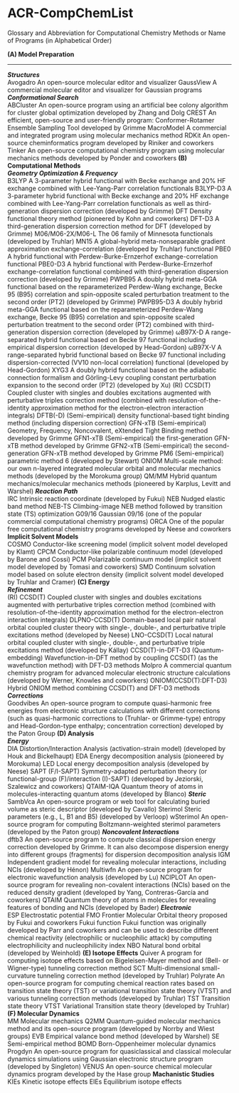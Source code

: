 # ACR-CompChemList
Glossary and Abbreviation for Computational Chemistry Methods or Name of Programs (in Alphabetical Order) 

  **(A) Model Preparation**                 
  ----------------------------------------- -------------------------------------------------------------------------------------------------------------------------------------------------------------------------------------------------------------------------------------------------------------------------------------------------
  ***Structures***                          
  Avogadro                                  An open-source molecular editor and visualizer
  GaussView                                 A commercial molecular editor and visualizer for Gaussian programs
  ***Conformational Search***               
  ABCluster                                 An open-source program using an artificial bee colony algorithm for cluster global optimization developed by Zhang and Dolg
  CREST                                     An efficient, open-source and user-friendly program: Conformer-Rotamer Ensemble Sampling Tool developed by Grimme
  MacroModel                                A commercial and integrated program using molecular mechanics method
  RDKit                                     An open-source cheminformatics program developed by Riniker and coworkers
  Tinker                                    An open-source computational chemistry program using molecular mechanics methods developed by Ponder and coworkers
  **(B) Computational Methods**             
  ***Geometry Optimization & Frequency***   
  B3LYP                                     A 3-parameter hybrid functional with Becke exchange and 20% HF exchange combined with Lee-Yang-Parr correlation functionals
  B3LYP-D3                                  A 3-parameter hybrid functional with Becke exchange and 20% HF exchange combined with Lee-Yang-Parr correlation functionals as well as third-generation dispersion correction (developed by Grimme)
  DFT                                       Density functional theory method (pioneered by Kohn and coworkers)
  DFT-D3                                    A third-generation dispersion correction method for DFT (developed by Grimme)
  M06/M06-2X/M06-L                          The 06 family of Minnesota functionals (developed by Truhlar)
  MN15                                      A global-hybrid meta-nonseparable gradient approximation exchange-correlation (developed by Truhlar) functional
  PBE0                                      A hybrid functional with Perdew-Burke-Ernzerhof exchange-correlation functional
  PBE0-D3                                   A hybrid functional with Perdew-Burke-Ernzerhof exchange-correlation functional combined with third-generation dispersion correction (developed by Grimme)
  PWPB95                                    A doubly hybrid meta-GGA functional based on the reparameterized Perdew-Wang exchange, Becke 95 (B95) correlation and spin-opposite scaled perturbation treatment to the second order (PT2) (developed by Grimme)
  PWPB95-D3                                 A doubly hybrid meta-GGA functional based on the reparameterized Perdew-Wang exchange, Becke 95 (B95) correlation and spin-opposite scaled perturbation treatment to the second order (PT2) combined with third-generation dispersion correction (developed by Grimme)
  ωB97X-D                                   A range-separated hybrid functional based on Becke 97 functional including empirical dispersion correction (developed by Head-Gordon)
  ωB97X-V                                   A range-separated hybrid functional based on Becke 97 functional including dispersion-corrected (VV10 non-local correlation) functional (developed by Head-Gordon)
  XYG3                                      A doubly hybrid functional based on the adiabatic connection formalism and Görling-Levy coupling constant perturbation expansion to the second order (PT2) (developed by Xu)
  (RI) CCSD(T)                              Coupled cluster with singles and doubles excitations augmented with perturbative triples correction method (combined with resolution-of-the-identity approximation method for the electron-electron interaction integrals)
  DFTB(-D)                                  (Semi-empirical) density functional-based tight binding method (including dispersion correction)
  GFN-xTB                                   (Semi-empirical) Geometry, Frequency, Noncovalent, eXtended Tight Binding method developed by Grimme
  GFN1-xTB                                  (Semi-empirical) the first-generation GFN-xTB method developed by Grimme
  GFN2-xTB                                  (Semi-empirical) the second-generation GFN-xTB method developed by Grimme
  PM6                                       (Semi-empirical) parametric method 6 (developed by Stewart)
  ONIOM                                     Multi-scale method: our own n-layered integrated molecular orbital and molecular mechanics methods (developed by the Morokuma group)
  QM/MM                                     Hybrid quantum mechanics/molecular mechanics methods (pioneered by Karplus, Levitt and Warshel)
  ***Reaction Path***                       
  IRC                                       Intrinsic reaction coordinate (developed by Fukui)
  NEB                                       Nudged elastic band method
  NEB-TS                                    Climbing-image NEB method followed by transition state (TS) optimization
  G09/16                                    Gaussian 09/16 (one of the popular commercial computational chemistry programs)
  ORCA                                      One of the popular free computational chemistry programs developed by Neese and coworkers
  **Implicit Solvent Models**               
  COSMO                                     Conductor-like screening model (implicit solvent model developed by Klamt)
  CPCM                                      Conductor-like polarizable continuum model (developed by Barone and Cossi)
  PCM                                       Polarizable continuum model (implicit solvent model developed by Tomasi and coworkers)
  SMD                                       Continuum solvation model based on solute electron density (implicit solvent model developed by Truhlar and Cramer)
  **(C) Energy**                            
  ***Refinement***                          
  (RI) CCSD(T)                              Coupled cluster with singles and doubles excitations augmented with perturbative triples correction method (combined with resolution-of-the-identity approximation method for the electron-electron interaction integrals)
  DLPNO-CCSD(T)                             Domain-based local pair natural orbital coupled cluster theory with single-, double-, and perturbative triple excitations method (developed by Neese)
  LNO-CCSD(T)                               Local natural orbital coupled cluster with single-, double-, and perturbative triple excitations method (developed by Kállay)
  CCSD(T)-in-DFT-D3                         (Quantum-embedding) Wavefunction-in-DFT method by coupling CCSD(T) (as the wavefunction method) with DFT-D3 methods
  Molpro                                    A commercial quantum chemistry program for advanced molecular electronic structure calculations (developed by Werner, Knowles and coworkers)
  ONIOM(CCSD(T):DFT-D3)                     Hybrid ONIOM method combining CCSD(T) and DFT-D3 methods
  ***Corrections***                         
  Goodvibes                                 An open-source program to compute quasi-harmonic free energies from electronic structure calculations with different corrections (such as quasi-harmonic corrections to (Truhlar- or Grimme-type) entropy and Head-Gordon-type enthalpy; concentration correction) developed by the Paton Group
  **(D) Analysis**                          
  ***Energy***                              
  DIA                                       Distortion/Interaction Analysis (activation-strain model) (developed by Houk and Bickelhaupt)
  EDA                                       Energy decomposition analysis (pioneered by Morokuma)
  LED                                       Local energy decomposition analysis (developed by Neese)
  SAPT (F/I-SAPT)                           Symmetry-adapted perturbation theory (or functional-group (F)/interaction (I)-SAPT) (developed by Jeziorski, Szalewicz and coworkers)
  QTAIM-IQA                                 Quantum theory of atoms in molecules-interacting quantum atoms (developed by Blanco)
  ***Steric***                              
  SambVca                                   An open-source program or web tool for calculating buried volume as steric descriptor (developed by Cavallo)
  Sterimol                                  Steric parameters (e.g., L, B1 and B5) (developed by Verloop)
  wSterimol                                 An open-source program for computing Boltzmann-weighted sterimol parameters (developed by the Paton group)
  ***Noncovalent Interactions***            
  dftb3                                     An open-source program to compute classical dispersion energy correction developed by Grimme. It can also decompose dispersion energy into different groups (fragments) for dispersion decomposition analysis
  IGM                                       Independent gradient model for revealing molecular interactions, including NCIs (developed by Hénon)
  Multiwfn                                  An open-source program for electronic wavefunction analysis (developed by Lu)
  NCIPLOT                                   An open-source program for revealing non-covalent interactions (NCIs) based on the reduced density gradient (developed by Yang, Contreras-García and coworkers)
  QTAIM                                     Quantum theory of atoms in molecules for revealing features of bonding and NCIs (developed by Bader)
  ***Electronic***                          
  ESP                                       Electrostatic potential
  FMO                                       Frontier Molecular Orbital theory proposed by Fukui and coworkers
  Fukui function                            Fukui function was originally developed by Parr and coworkers and can be used to describe different chemical reactivity (electrophilic or nucleophilic attack) by computing electrophilicity and nucleophilicity index
  NBO                                       Natural bond orbital (developed by Weinhold)
                                            **(E) Isotope Effects**
  Quiver                                    A program for computing isotope effects based on Bigeleisen-Mayer method and (Bell- or Wigner-type) tunneling correction method
  SCT                                       Multi-dimensional small-curvature tunneling correction method (developed by Truhlar)
  Polyrate                                  An open-source program for computing chemical reaction rates based on transition state theory (TST) or variational transition state theory (VTST) and various tunneling correction methods (developed by Truhlar)
  TST                                       Transition state theory
  VTST                                      Variational Transition state theory (developed by Truhlar)
  **(F) Molecular Dynamics**                
  MM                                        Molecular mechanics
  Q2MM                                      Quantum-guided molecular mechanics method and its open-source program (developed by Norrby and Wiest groups)
  EVB                                       Empirical valance bond method (developed by Warshel)
  SE                                        Semi-empirical method
  BOMD                                      Born-Oppenheimer molecular dynamics
  Progdyn                                   An open-source program for quasiclassical and classical molecular dynamics simulations using Gaussian electronic structure program (developed by Singleton)
  VENUS                                     An open-source chemical molecular dynamics program developed by the Hase group
  **Machanistic Studies**                   
  KIEs                                      Kinetic isotope effects
  EIEs                                      Equilibrium isotope effects
